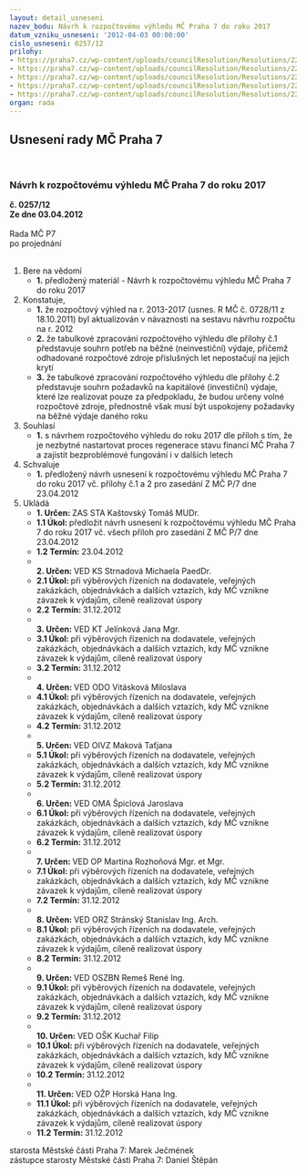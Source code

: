 ```yaml
---
layout: detail_usneseni
nazev_bodu: Návrh k rozpočtovému výhledu MČ Praha 7 do roku 2017
datum_vzniku_usneseni: '2012-04-03 00:00:00'
cislo_usneseni: 0257/12
prilohy:
- https://praha7.cz/wp-content/uploads/councilResolution/Resolutions/22933/19-12-sr_v%c3%bdhled12-17_od_sr_2012varianta_bez_investic_2.xls
- https://praha7.cz/wp-content/uploads/councilResolution/Resolutions/22933/19-12-usneseni0577_11r.doc
- https://praha7.cz/wp-content/uploads/councilResolution/Resolutions/22933/19-12-(3)invest_v%c3%bdhled_2012-2022_p%c5%99%c3%adloha_%c4%8d1.xls
- https://praha7.cz/wp-content/uploads/councilResolution/Resolutions/22933/19-12-usneseni0728_11r.doc
- https://praha7.cz/wp-content/uploads/councilResolution/Resolutions/22933/19-12-v%c3%bdhlednazaa.doc
organ: rada
---
```

<div id="ucUsn_pList" class="usn">
	<span><h2>Usnesení rady MČ Praha 7 </h2>
<br></span><div class="standBody">
<span><h3>Návrh k rozpočtovému výhledu MČ Praha 7 do roku 2017</h3></span><div class="center">
		<strong>č. 0257/12</strong><br>
	</div>
<div class="center">
		<strong>Ze dne 03.04.2012</strong><br><br>
	</div>Rada MČ P7<br> po projednání<br><br><ol>
<li>Bere na vědomí<ul><li>
<strong>1.</strong> předložený materiál - Návrh k rozpočtovému výhledu MČ Praha 7 do roku 2017</li></ul>
</li>
<li>Konstatuje,<ul>
<li>
<strong>1.</strong> že rozpočtový výhled na r. 2013-2017 (usnes. R MČ č. 0728/11 z 18.10.2011) byl aktualizován v návaznosti na sestavu návrhu rozpočtu na r. 2012 </li>
<li>
<strong>2.</strong> že tabulkové zpracování rozpočtového výhledu dle přílohy č.1 představuje souhrn potřeb na běžné (neinvestiční) výdaje, přičemž odhadované rozpočtové zdroje příslušných let nepostačují na jejich krytí</li>
<li>
<strong>3.</strong> že tabulkové zpracování rozpočtového výhledu dle přílohy č.2 představuje souhrn požadavků na kapitálové (investiční) výdaje, které lze realizovat pouze za předpokladu, že budou určeny volné rozpočtové zdroje, přednostně však musí být uspokojeny požadavky na běžné výdaje daného roku</li>
</ul>
</li>
<li>Souhlasí<ul><li>
<strong>1.</strong> s návrhem rozpočtového výhledu do roku 2017 dle příloh s tím, že je nezbytné nastartovat proces regenerace stavu financí MČ Praha 7 a zajistit bezproblémové fungování i v dalších letech</li></ul>
</li>
<li>Schvaluje<ul><li>
<strong>1.</strong> předložený návrh usnesení k rozpočtovému výhledu MČ Praha 7 do roku 2017 vč. přílohy  č.1 a  2 pro zasedání Z MČ P/7 dne 23.04.2012      </li></ul>
</li>
<li>Ukládá<ul>
<li>
<strong>1. Určen: </strong>ZAS STA Kaštovský Tomáš MUDr.</li>
<li>
<strong>1.1 Úkol: </strong>předložit návrh usnesení k rozpočtovému výhledu MČ Praha 7 do roku 2017 vč. všech příloh pro zasedání Z MČ P/7 dne 23.04.2012</li>
<li>
<strong>1.2 Termín: </strong>23.04.2012</li>
<li>
<strong><br>2. Určen: </strong>VED KS Strnadová Michaela PaedDr.</li>
<li>
<strong>2.1 Úkol: </strong>při výběrových řízeních na dodavatele, veřejných zakázkách, objednávkách a dalších vztazích, kdy MČ vznikne závazek k výdajům, cíleně realizovat úspory</li>
<li>
<strong>2.2 Termín: </strong>31.12.2012</li>
<li>
<strong><br>3. Určen: </strong>VED KT Jelínková Jana Mgr.</li>
<li>
<strong>3.1 Úkol: </strong>při výběrových řízeních na dodavatele, veřejných zakázkách, objednávkách a dalších vztazích, kdy MČ vznikne závazek k výdajům, cíleně realizovat úspory</li>
<li>
<strong>3.2 Termín: </strong>31.12.2012</li>
<li>
<strong><br>4. Určen: </strong>VED ODO Vitásková Miloslava</li>
<li>
<strong>4.1 Úkol: </strong>při výběrových řízeních na dodavatele, veřejných zakázkách, objednávkách a dalších vztazích, kdy MČ vznikne závazek k výdajům, cíleně realizovat úspory</li>
<li>
<strong>4.2 Termín: </strong>31.12.2012</li>
<li>
<strong><br>5. Určen: </strong>VED OIVZ Maková Taťjana</li>
<li>
<strong>5.1 Úkol: </strong>při výběrových řízeních na dodavatele, veřejných zakázkách, objednávkách a dalších vztazích, kdy MČ vznikne závazek k výdajům, cíleně realizovat úspory</li>
<li>
<strong>5.2 Termín: </strong>31.12.2012</li>
<li>
<strong><br>6. Určen: </strong>VED OMA Špiclová Jaroslava</li>
<li>
<strong>6.1 Úkol: </strong>při výběrových řízeních na dodavatele, veřejných zakázkách, objednávkách a dalších vztazích, kdy MČ vznikne závazek k výdajům, cíleně realizovat úspory</li>
<li>
<strong>6.2 Termín: </strong>31.12.2012</li>
<li>
<strong><br>7. Určen: </strong>VED OP Martina Rozhoňová Mgr. et Mgr.</li>
<li>
<strong>7.1 Úkol: </strong>při výběrových řízeních na dodavatele, veřejných zakázkách, objednávkách a dalších vztazích, kdy MČ vznikne závazek k výdajům, cíleně realizovat úspory</li>
<li>
<strong>7.2 Termín: </strong>31.12.2012</li>
<li>
<strong><br>8. Určen: </strong>VED ORZ  Stránský  Stanislav Ing. Arch.</li>
<li>
<strong>8.1 Úkol: </strong>při výběrových řízeních na dodavatele, veřejných zakázkách, objednávkách a dalších vztazích, kdy MČ vznikne závazek k výdajům, cíleně realizovat úspory</li>
<li>
<strong>8.2 Termín: </strong>31.12.2012</li>
<li>
<strong><br>9. Určen: </strong>VED OSZBN Remeš René Ing.</li>
<li>
<strong>9.1 Úkol: </strong>při výběrových řízeních na dodavatele, veřejných zakázkách, objednávkách a dalších vztazích, kdy MČ vznikne závazek k výdajům, cíleně realizovat úspory</li>
<li>
<strong>9.2 Termín: </strong>31.12.2012</li>
<li>
<strong><br>10. Určen: </strong>VED OŠK Kuchař Filip</li>
<li>
<strong>10.1 Úkol: </strong>při výběrových řízeních na dodavatele, veřejných zakázkách, objednávkách a dalších vztazích, kdy MČ vznikne závazek k výdajům, cíleně realizovat úspory</li>
<li>
<strong>10.2 Termín: </strong>31.12.2012</li>
<li>
<strong><br>11. Určen: </strong>VED OŽP Horská Hana Ing.</li>
<li>
<strong>11.1 Úkol: </strong>při výběrových řízeních na dodavatele, veřejných zakázkách, objednávkách a dalších vztazích, kdy MČ vznikne závazek k výdajům, cíleně realizovat úspory</li>
<li>
<strong>11.2 Termín: </strong>31.12.2012</li>
</ul>
</li>
</ol>starosta Městské části Praha 7: Marek Ječmének<br>zástupce starosty Městské části Praha 7: Daniel Štěpán 
</div>
</div>